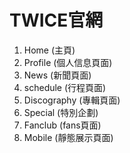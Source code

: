 # TWICE官網

1. Home (主頁)
2. Profile (個人信息頁面)
3. News (新聞頁面)
4. schedule (行程頁面)
5. Discography (專輯頁面)
6. Special (特別企劃)
7. Fanclub (fans頁面)
8. Mobile (靜態展示頁面)